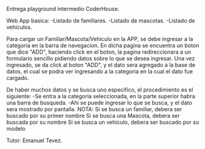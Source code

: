 Entrega playground intermedio CoderHouse.

Web App basica:
  -Listado de familiares.
  -Listado de mascotas.
  -Listado de vehiculos.
  
Para cargar un Familiar/Mascota/Vehiculo en la APP, se debe ingresar a la categoria en la barra de navegacion. En dicha pagina se encuentra un boton que dice
"ADD", haciendo click en el boton, la pagina redireccionara a un formulario sencillo pidiendo datos sobre lo que se desea ingresar. Una vez ingresado, se da 
click al boton "ADD", y el dato sera agregado a la base de datos, el cual se podra ver ingresando a la categoria en la cual el dato fue cargado.

De haber muchos datos y se busca uno especifico, el procedimiento es el siguiente:
  -Se entra a la categoria seleccionada, en la parte superior habra una barra de busqueda.
  -Ahi se puede ingresar lo que se busca, y el dato sera mostrado por pantalla.
NOTA: Si se busca un familiar, debera ser buscado por su primer nombre
      Si se busca una Mascota, debera ser buscada por su nombre
      Si se busca un vehiculo, debera ser buscado por su modelo






Tutor: Emanuel Tevez. 
